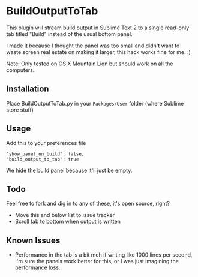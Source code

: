 BuildOutputToTab
================
This plugin will stream build output in Sublime Text 2 to a single read-only tab titled "Build" instead of the usual bottom panel.

I made it because I thought the panel was too small and didn't want to waste screen real estate on making it larger, this hack works fine for me. :)

Note: Only tested on OS X Mountain Lion but should work on all the computers.

Installation
------------
Place BuildOutputToTab.py in your `Packages/User` folder (where Sublime store stuff)

Usage
-----
Add this to your preferences file

    "show_panel_on_build": false,
    "build_output_to_tab": true

We hide the build panel because it'll just be empty.

Todo
----
Feel free to fork and dig in to any of these, it's open source, right?
+ Move this and below list to issue tracker
+ Scroll tab to bottom when output is written

Known Issues
------------
+ Performance in the tab is a bit meh if writing like 1000 lines per second, I'm sure the panels work better for this, or I was just imagining the performance loss.
